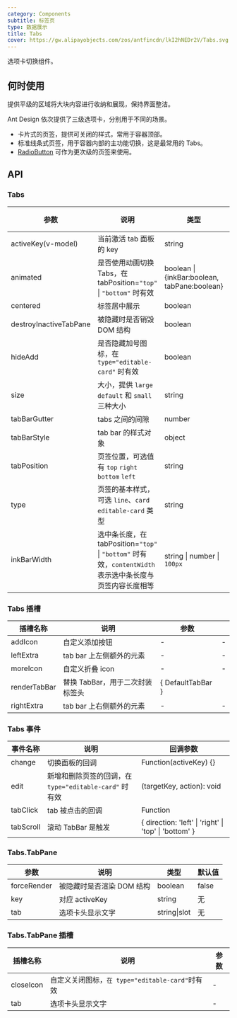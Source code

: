```yaml
---
category: Components
subtitle: 标签页
type: 数据展示
title: Tabs
cover: https://gw.alipayobjects.com/zos/antfincdn/lkI2hNEDr2V/Tabs.svg
---
```


选项卡切换组件。

## 何时使用

提供平级的区域将大块内容进行收纳和展现，保持界面整洁。

Ant Design 依次提供了三级选项卡，分别用于不同的场景。

- 卡片式的页签，提供可关闭的样式，常用于容器顶部。
- 标准线条式页签，用于容器内部的主功能切换，这是最常用的 Tabs。
- [RadioButton](/ant-design/components/radio-cn/) 可作为更次级的页签来使用。

## API

### Tabs

| 参数 | 说明 | 类型 | 默认值 | 版本 |  |
| --- | --- | --- | --- | --- | --- |
| activeKey(v-model) | 当前激活 tab 面板的 key | string | 无 |  |  |
| animated | 是否使用动画切换 Tabs，在 tabPosition=`"top"` \| `"bottom"` 时有效 | boolean \| {inkBar:boolean, tabPane:boolean} | true, 当 type="card" 时为 false |  |
| centered | 标签居中展示 | boolean | false |  |  |
| destroyInactiveTabPane | 被隐藏时是否销毁 DOM 结构 | boolean | false |  |  |
| hideAdd | 是否隐藏加号图标，在 `type="editable-card"` 时有效 | boolean | false |  |  |
| size | 大小，提供 `large` `default` 和 `small` 三种大小 | string | `default` |  |  |
| tabBarGutter | tabs 之间的间隙 | number | 无 |  |  |
| tabBarStyle | tab bar 的样式对象 | object | - |  |  |
| tabPosition | 页签位置，可选值有 `top` `right` `bottom` `left` | string | `top` |  |  |
| type | 页签的基本样式，可选 `line`、`card` `editable-card` 类型 | string | `line` |  |  |
| inkBarWidth | 选中条长度，在tabPosition=`"top"` \| `"bottom"` 时有效，`contentWidth`表示选中条长度与页签内容长度相等 | string \| number \| `100px` | `100px` |  |  |

### Tabs 插槽

| 插槽名称     | 说明                            | 参数              |     |
| ------------ | ------------------------------- | ----------------- | --- |
| addIcon      | 自定义添加按钮                  | -                 | -   |
| leftExtra    | tab bar 上左侧额外的元素        | -                 | -   |
| moreIcon     | 自定义折叠 icon                 | -                 | -   |
| renderTabBar | 替换 TabBar，用于二次封装标签头 | { DefaultTabBar } |     |
| rightExtra   | tab bar 上右侧额外的元素        | -                 | -   |

### Tabs 事件

| 事件名称 | 说明 | 回调参数 |
| --- | --- | --- |
| change | 切换面板的回调 | Function(activeKey) {} |
| edit | 新增和删除页签的回调，在 `type="editable-card"` 时有效 | (targetKey, action): void |
| tabClick | tab 被点击的回调 | Function |
| tabScroll | 滚动 TabBar 是触发 | { direction: 'left' \| 'right' \| 'top' \| 'bottom' } |

### Tabs.TabPane

| 参数        | 说明                      | 类型         | 默认值 |
| ----------- | ------------------------- | ------------ | ------ |
| forceRender | 被隐藏时是否渲染 DOM 结构 | boolean      | false  |
| key         | 对应 activeKey            | string       | 无     |
| tab         | 选项卡头显示文字          | string\|slot | 无     |

### Tabs.TabPane 插槽

| 插槽名称  | 说明                                            | 参数 |
| --------- | ----------------------------------------------- | ---- |
| closeIcon | 自定义关闭图标，`在 type="editable-card"`时有效 | -    |
| tab       | 选项卡头显示文字                                | -    |
